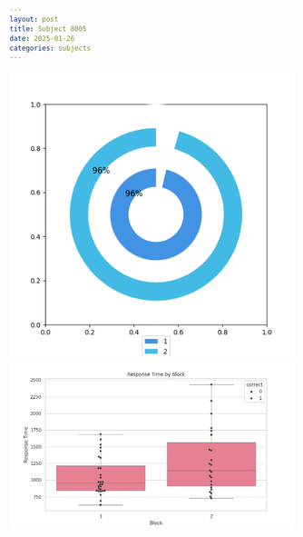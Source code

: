 ```yaml
---
layout: post
title: Subject 8005
date: 2025-01-26
categories: subjects
---
```


![](data/8005/run-30/8005__acc_test.png)
![](data/8005/run-30/8005_rt.png)
